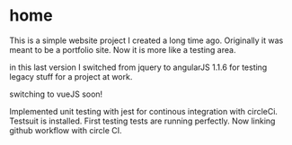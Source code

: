 # home

This is a simple website project I created a long time ago. Originally it was meant to be a portfolio site. Now it is more like a testing area. 

in this last version I switched from jquery to angularJS 1.1.6 for testing legacy stuff for a project at work.

switching to vueJS soon!

Implemented unit testing with jest for continous integration with circleCi. Testsuit is installed. First testing tests are running perfectly. Now linking github workflow with circle CI.
